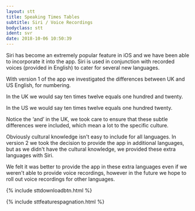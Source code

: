 ```yaml
---
layout: stt
title: Speaking Times Tables
subtitle: Siri / Voice Recordings
bodyclass: stt
ident: svr
date: 2018-10-06 10:50:39
---
```


Siri has become an extremely popular feature in iOS and we have been able to incorporate it into the app. Siri is used in conjunction with recorded voices (provided in English) to cater for several new languages.

With version 1 of the app we investigated the differences between UK and US English, for numbering.

In the UK we would say ten times twelve equals one hundred and twenty.

In the US we would say ten times twelve equals one hundred twenty.

Notice the ‘and’ in the UK, we took care to ensure that these subtle differences were included, which mean a lot to the specific culture.

Obviously cultural knowledge isn't easy to include for all languages. In version 2 we took the decision to provide the app in additional languages, but as we didn't have the cultural knowledge, we provided these extra languages with Siri.

We felt it was better to provide the app in these extra languages even if we weren't able to provide voice recordings, however in the future we hope to roll out voice recordings for other languages.

<div class="container-table">
	<div class="center-block">
		{% include sttdownloadbtn.html %}
	</div>
</div>

{% include sttfeaturespagnation.html %}
